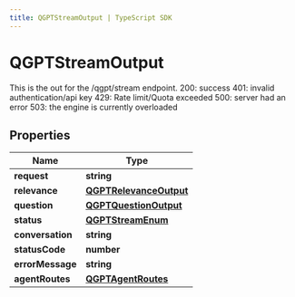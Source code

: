 ```yaml
---
title: QGPTStreamOutput | TypeScript SDK
---
```



# QGPTStreamOutput

This is the out for the /qgpt/stream endpoint.  200: success 401: invalid authentication/api key 429: Rate limit/Quota exceeded 500: server had an error 503: the engine is currently overloaded

## Properties

Name | Type
------------ | -------------
**request** | **string**
**relevance** | [**QGPTRelevanceOutput**](QGPTRelevanceOutput)
**question** | [**QGPTQuestionOutput**](QGPTQuestionOutput)
**status** | [**QGPTStreamEnum**](QGPTStreamEnum)
**conversation** | **string**
**statusCode** | **number**
**errorMessage** | **string**
**agentRoutes** | [**QGPTAgentRoutes**](QGPTAgentRoutes)


